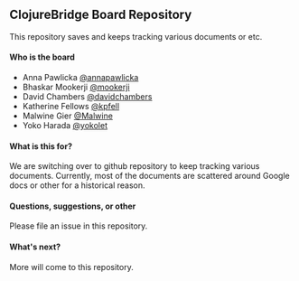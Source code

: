 ## ClojureBridge Board Repository

This repository saves and keeps tracking various documents or etc.

#### Who is the board

- Anna Pawlicka [@annapawlicka](https://github.com/annapawlicka)
- Bhaskar Mookerji [@mookerji](https://github.com/mookerji)
- David Chambers [@davidchambers](https://github.com/davidchambers)
- Katherine Fellows [@kpfell](https://github.com/kpfell)
- Malwine Gier [@Malwine](https://github.com/Malwine)
- Yoko Harada [@yokolet](https://github.com/yokolet)

#### What is this for?

We are switching over to github repository to keep tracking various
documents. Currently, most of the documents are scattered around
Google docs or other for a historical reason.


#### Questions, suggestions, or other

Please file an issue in this repository.



#### What's next?

More will come to this repository.





